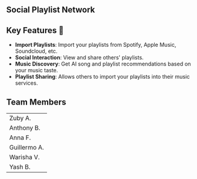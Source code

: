 ## Social Playlist Network

## Key Features 🌟

- **Import Playlists**: Import your playlists from Spotify, Apple Music, Soundcloud, etc.
- **Social Interaction**: View and share others' playlists.
- **Music Discovery**: Get AI song and playlist recommendations based on your music taste.
- **Playlist Sharing**: Allows others to import your playlists into their music services.


## Team Members

<table>
  <tr><td>Zuby A.</td></tr>
  <tr><td>Anthony B.</td></tr>
  <tr><td>Anna F.</td></tr>
  <tr><td>Guillermo A.</td></tr>
  <tr><td>Warisha V.</td></tr>
  <tr><td>Yash B.</td></tr>
</table>
